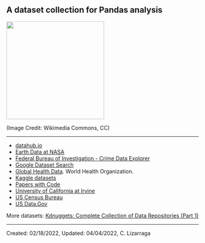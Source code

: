 

## A dataset collection for Pandas analysis

<p><img src="https://upload.wikimedia.org/wikipedia/commons/thumb/1/18/Text-csv-text.svg/523px-Text-csv-text.svg.png" width="256")></p>

(Image Credit: Wikimedia Commons, CC)
***

* [datahub.io](https://datahub.io/search)
* [Earth Data at NASA](https://www.earthdata.nasa.gov)
* [Federal Bureau of Investigation - Crime Data Explorer](https://crime-data-explorer.app.cloud.gov/pages/home)
* [Google Dataset Search](https://datasetsearch.research.google.com)
* [Global Health Data](https://www.who.int/data/gho). World Health Organization.
* [Kaggle datasets](https://www.kaggle.com/datasets)
* [Papers with Code](https://paperswithcode.com/datasets)
* [University of California at Irvine](https://archive-beta.ics.uci.edu/ml/datasets)
* [US Census Bureau](https://www.census.gov/data/datasets.html)
* [US Data.Gov](https://www.data.gov)

More datasets: [Kdnuggets: Complete Collection of Data Repositories (Part 1)](https://www.kdnuggets.com/2022/04/complete-collection-data-repositories-part-1.html)


***

Created: 02/18/2022, Updated: 04/04/2022, C. Lizarraga
